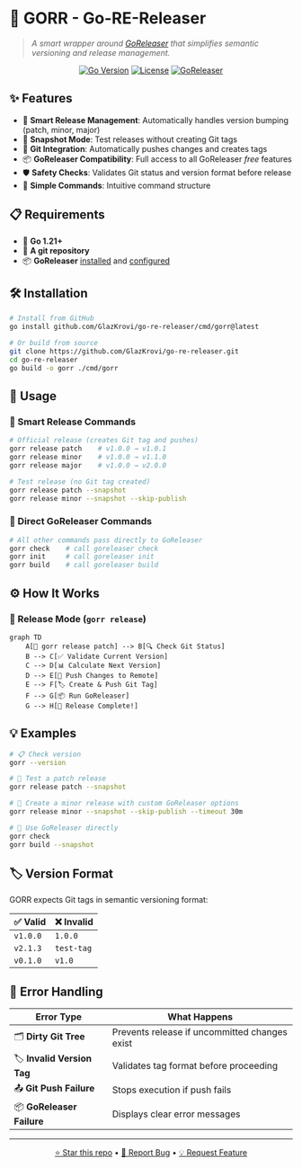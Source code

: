 # 🚀 GORR - Go-RE-Releaser

> _A smart wrapper around [GoReleaser](https://goreleaser.com/) that simplifies semantic versioning and release management._

<div align="center">

[![Go Version](https://img.shields.io/badge/Go-1.21+-00ADD8?style=flat-square&logo=go)](https://golang.org/)
[![License](https://img.shields.io/badge/License-MIT-green?style=flat-square)](LICENSE)
[![GoReleaser](https://img.shields.io/badge/GoReleaser-Compatible-blue?style=flat-square&logo=go)](https://goreleaser.com/)

</div>

## ✨ Features

- 🚀 **Smart Release Management**: Automatically handles version bumping (patch, minor, major)
- 🧪 **Snapshot Mode**: Test releases without creating Git tags
- 🔄 **Git Integration**: Automatically pushes changes and creates tags
- 📦 **GoReleaser Compatibility**: Full access to all GoReleaser _free_ features
- 🛡️ **Safety Checks**: Validates Git status and version format before release
- 🎯 **Simple Commands**: Intuitive command structure

## 📋 Requirements

- 🐹 **Go 1.21+**
- 📁 **A git repository**
- 📦 **GoReleaser** [installed](https://goreleaser.com/install/) and [configured](https://goreleaser.com/quick-start/)

## 🛠️ Installation

```bash
# Install from GitHub
go install github.com/GlazKrovi/go-re-releaser/cmd/gorr@latest
```

```bash
# Or build from source
git clone https://github.com/GlazKrovi/go-re-releaser.git
cd go-re-releaser
go build -o gorr ./cmd/gorr
```

## 🎯 Usage

### 🚀 Smart Release Commands

```bash
# Official release (creates Git tag and pushes)
gorr release patch    # v1.0.0 → v1.0.1
gorr release minor    # v1.0.0 → v1.1.0
gorr release major    # v1.0.0 → v2.0.0

# Test release (no Git tag created)
gorr release patch --snapshot
gorr release minor --snapshot --skip-publish
```

### 🔧 Direct GoReleaser Commands

```bash
# All other commands pass directly to GoReleaser
gorr check    # call goreleaser check
gorr init     # call goreleaser init
gorr build    # call goreleaser build
```

## ⚙️ How It Works

### 🚀 Release Mode (`gorr release`)

```mermaid
graph TD
    A[🚀 gorr release patch] --> B[🔍 Check Git Status]
    B --> C[✅ Validate Current Version]
    C --> D[📊 Calculate Next Version]
    D --> E[🔄 Push Changes to Remote]
    E --> F[🏷️ Create & Push Git Tag]
    F --> G[📦 Run GoReleaser]
    G --> H[🎉 Release Complete!]
```

## 💡 Examples

```bash
# 📋 Check version
gorr --version

# 🧪 Test a patch release
gorr release patch --snapshot

# 🚀 Create a minor release with custom GoReleaser options
gorr release minor --snapshot --skip-publish --timeout 30m

# 🔧 Use GoReleaser directly
gorr check
gorr build --snapshot
```

## 🏷️ Version Format

GORR expects Git tags in semantic versioning format:

| ✅ Valid | ❌ Invalid |
| -------- | ---------- |
| `v1.0.0` | `1.0.0`    |
| `v2.1.3` | `test-tag` |
| `v0.1.0` | `v1.0`     |

## 🚨 Error Handling

| Error Type                 | What Happens                                  |
| -------------------------- | --------------------------------------------- |
| 🗂️ **Dirty Git Tree**      | Prevents release if uncommitted changes exist |
| 🏷️ **Invalid Version Tag** | Validates tag format before proceeding        |
| 📤 **Git Push Failure**    | Stops execution if push fails                 |
| 📦 **GoReleaser Failure**  | Displays clear error messages                 |

---

<div align="center">

[⭐ Star this repo](https://github.com/your-username/go-re-releaser) • [🐛 Report Bug](https://github.com/your-username/go-re-releaser/issues) • [💡 Request Feature](https://github.com/your-username/go-re-releaser/issues)

</div>
